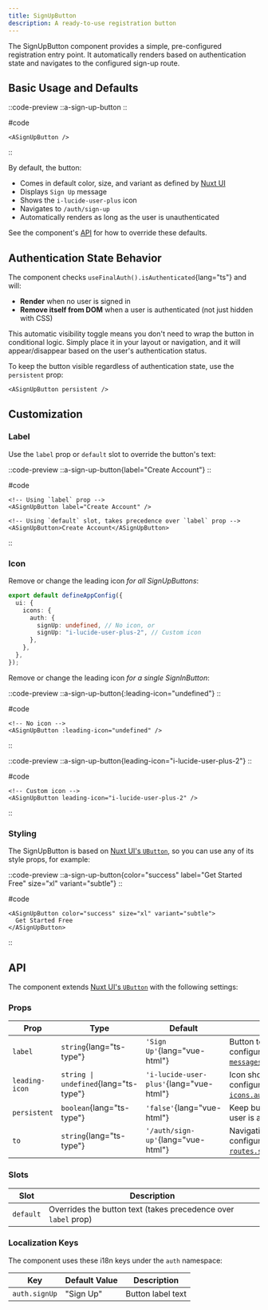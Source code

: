 ```yaml
---
title: SignUpButton
description: A ready-to-use registration button
---
```


The SignUpButton component provides a simple, pre-configured registration entry point. It automatically renders based on authentication state and navigates to the configured sign-up route.

## Basic Usage and Defaults

::code-preview
::a-sign-up-button
::

#code

```vue
<ASignUpButton />
```
::

By default, the button:

- Comes in default color, size, and variant as defined by [Nuxt UI](https://ui4.nuxt.com/docs/components/button)
- Displays `Sign Up` message
- Shows the `i-lucide-user-plus` icon
- Navigates to `/auth/sign-up`
- Automatically renders as long as the user is unauthenticated

See the component's [API](#api) for how to override these defaults.

## Authentication State Behavior

The component checks `useFinalAuth().isAuthenticated`{lang="ts"} and will:

- **Render** when no user is signed in
- **Remove itself from DOM** when a user is authenticated (not just hidden with CSS)

This automatic visibility toggle means you don't need to wrap the button in conditional logic. Simply place it in your layout or navigation, and it will appear/disappear based on the user's authentication status.

To keep the button visible regardless of authentication state, use the `persistent` prop:

```vue
<ASignUpButton persistent />
```

## Customization

### Label

Use the `label` prop or `default` slot to override the button's text:

::code-preview
::a-sign-up-button{label="Create Account"}
::

#code

```vue
<!-- Using `label` prop -->
<ASignUpButton label="Create Account" />

<!-- Using `default` slot, takes precedence over `label` prop -->
<ASignUpButton>Create Account</ASignUpButton>
```
::

### Icon

Remove or change the leading icon _for all SignUpButtons_:

```typescript [app.config.ts]
export default defineAppConfig({
  ui: {
    icons: {
      auth: {
        signUp: undefined, // No icon, or
        signUp: "i-lucide-user-plus-2", // Custom icon
      },
    },
  },
});
```

Remove or change the leading icon _for a single SignInButton_:

::code-preview
::a-sign-up-button{:leading-icon="undefined"}
::

#code

```vue
<!-- No icon -->
<ASignUpButton :leading-icon="undefined" />
```
::

::code-preview
::a-sign-up-button{leading-icon="i-lucide-user-plus-2"}
::

#code

```vue
<!-- Custom icon -->
<ASignUpButton leading-icon="i-lucide-user-plus-2" />
```
::

### Styling

The SignUpButton is based on [Nuxt UI's `UButton`](https://ui4.nuxt.com/docs/components/button), so you can use any of its style props, for example:

::code-preview
::a-sign-up-button{color="success" label="Get Started Free" size="xl" variant="subtle"}
::

#code

```vue
<ASignUpButton color="success" size="xl" variant="subtle">
  Get Started Free
</ASignUpButton>
```
::

## API

The component extends [Nuxt UI's `UButton`](https://ui4.nuxt.com/docs/components/button) with the following settings:

### Props

| Prop           | Type                                  | Default                                 | Description                                                                                         |
| -------------- | ------------------------------------- | --------------------------------------- | --------------------------------------------------------------------------------------------------- |
| `label`        | `string`{lang="ts-type"}              | `'Sign Up'`{lang="vue-html"}            | Button text label, configurable via [`messages.signUp`{lang="ts"}](/docs/configuration#messages)    |
| `leading-icon` | `string \| undefined`{lang="ts-type"} | `'i-lucide-user-plus'`{lang="vue-html"} | Icon shown before text, configurable via [`icons.authSignUp`{lang="ts"}](/docs/configuration#icons) |
| `persistent`   | `boolean`{lang="ts-type"}             | `'false'`{lang="vue-html"}              | Keep button visible when user is authenticated                                                      |
| `to`           | `string`{lang="ts-type"}              | `'/auth/sign-up'`{lang="vue-html"}      | Navigation destination, configurable via [`routes.signUp`{lang="ts"}](/docs/configuration#routes)   |

### Slots

| Slot      | Description                                                    |
| --------- | -------------------------------------------------------------- |
| `default` | Overrides the button text (takes precedence over `label` prop) |

### Localization Keys

The component uses these i18n keys under the `auth` namespace:

| Key           | Default Value | Description              |
| ------------- | ------------- | ------------------------ |
| `auth.signUp` | "Sign Up"     | Button label text        |
